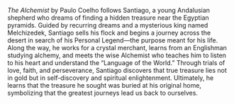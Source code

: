 *The Alchemist* by Paulo Coelho follows Santiago, a young Andalusian shepherd who dreams of finding a hidden treasure near the Egyptian pyramids. Guided by recurring dreams and a mysterious king named Melchizedek, Santiago sells his flock and begins a journey across the desert in search of his Personal Legend—the purpose meant for his life. Along the way, he works for a crystal merchant, learns from an Englishman studying alchemy, and meets the wise Alchemist who teaches him to listen to his heart and understand the “Language of the World.” Through trials of love, faith, and perseverance, Santiago discovers that true treasure lies not in gold but in self-discovery and spiritual enlightenment. Ultimately, he learns that the treasure he sought was buried at his original home, symbolizing that the greatest journeys lead us back to ourselves.
